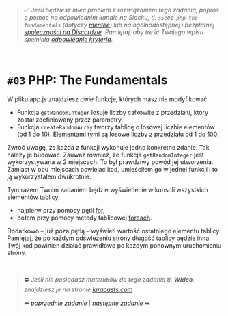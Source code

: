 > :white_check_mark: *Jeśli będziesz mieć problem z rozwiązaniem tego zadania, poproś o pomoc na odpowiednim kanale na Slacku, tj. `s5e01-php-the-fundamentals` (dotyczy [mentee](https://devmentor.pl/mentoring-javascript/)) lub na ogólnodostępnej i bezpłatnej [społeczności na Discordzie](https://devmentor.pl/discord). Pamiętaj, aby treść Twojego wpisu spełniała [odpowiednie kryteria](https://devmentor.pl/jak-prosic-o-pomoc/).*

&nbsp;

# `#03` PHP: The Fundamentals


W pliku app.js znajdziesz dwie funkcje, których masz nie modyfikować.

- Funkcja `getRandomInteger` losuje liczby całkowite z przedziału, który został zdefiniowany przez parametry.
- Funkcja `createRandomArray` tworzy tablicę o losowej liczbie elementów (od 1 do 10). Elementami tymi są losowe liczby z przedziału od 1 do 100.

Zwróć uwagę, że każda z funkcji wykonuje jedno konkretne zdanie. Tak należy je budować. Zauważ również, że funkcja `getRandomInteger` jest wykorzystywana w 2 miejscach. To był prawdziwy powód jej utworzenia. Zamiast w obu miejscach powielać kod, umieściłem go w jednej funkcji i to ją wykorzystałem dwukrotnie.

Tym razem Twoim zadaniem będzie wyświetlenie w konsoli wszystkich elementów tablicy:

- najpierw przy pomocy pętli [for](https://www.php.net/manual/en/control-structures.for.php),
- potem przy pomocy metody tablicowej [foreach](https://php.net/manual/en/control-structures.foreach.php).

Dodatkowo – już poza pętlą – wyświetl wartość ostatniego elementu tablicy. Pamiętaj, że po każdym odświeżeniu strony długość tablicy będzie inna. Twój kod powinien działać prawidłowo po każdym ponownym uruchomieniu strony.


&nbsp;
> :no_entry: *Jeśli nie posiadasz materiałów do tego zadania tj. **Wideo**, znajdziesz je na stronie [laracasts.com](https://laracasts.com/referral/bogolubow)*

> :arrow_left: [*poprzednie zadanie*](./../02) | [*następne zadanie*](./../04) :arrow_right:
